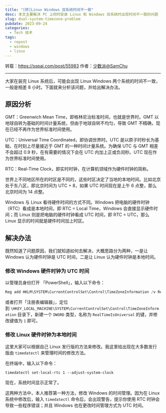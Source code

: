```yaml
---
title: "[转]Linux Windows 双系统时间不一致"
desc: 本文主要解决 PC 上同时安装 Linux 和 Windows 双系统时出现时间不一致的问题
slug: dual-system-timezone-problem
pubdate: 2023-09-24
categories:
  - Tech 技术
tags:
  - repost
  - windows
  - linux
---
```


转载：<https://sspai.com/post/55983>
作者：[少数派@SamChu](https://sspai.com/u/samchu/)

---

大家在装完 Linux 系统后，可能会出现 Linux Windows 两个系统的时间不一致，一般是相差 8 小时。下面就来分析该问题，并给出解决办法。

## 原因分析

GMT：Greenwich Mean Time，即格林尼治标准时间，也就是世界时。GMT 以地球自转为基础的时间计量系统，但由于地球自转不均匀，导致 GMT 不精确，现在已经不再作为世界标准时间使用。

UTC：Universal Time Coordinated，即协调世界时。UTC 是以原子时秒长为基础，在时刻上尽量接近于 GMT 的一种时间计量系统。为确保 UTC 与 GMT 相差不会超过 0.9 秒，在有需要的情况下会在 UTC 内加上正或负闰秒。UTC 现在作为世界标准时间使用。

RTC：Real-Time Clock，即实时时钟，在计算机领域作为硬件时钟的简称。

世界上不同地区所在的时区是不同的，这些时区决定了当地的本地时间。比如北京处于东八区，即北京时间为 UTC + 8，如果 UTC 时间现在是上午 6 点整，那么北京时间为 14 点整。

Windows 与 Linux 看待硬件时间的方式不同。Windows 把电脑的硬件时钟（RTC）看成是本地时间，即 RTC = Local Time，Windows 会直接显示硬件时间；而 Linux 则是把电脑的硬件时钟看成 UTC 时间，即 RTC = UTC，那么 Linux 显示的时间就是硬件时间加上时区。

## 解决办法

既然知道了问题原因，我们就知道如何去解决，大概思路分为两种，一是让 Windows 认为硬件时钟是 UTC 时间，二是让 Linux 认为硬件时钟是本地时间。

### 修改 Windows 硬件时钟为 UTC 时间

以管理员身份打开 「PowerShell」，输入以下命令：

```powershell
Reg add HKLM\SYSTEM\CurrentControlSet\Control\TimeZoneInformation /v RealTimeIsUniversal /t REG_DWORD /d 1
```

或者打开「注册表编辑器」，定位到 `\HKEY_LOCAL_MACHINE\SYSTEM\CurrentControlSet\Control\TimeZoneInformation` 目录下，新建一个 `DWORD` 类型，名称为 `RealTimeIsUniversal` 的键，并修改键值为 `1` 即可。

### 修改 Linux 硬件时钟为本地时间

这里大家可以根据自己 Linux 发行版的方法来修改。我这里给出现在大多数发行版由 `timedatectl` 来管理时间的修改方法。

在终端中，输入以下命令：

```shell
timedatectl set-local-rtc 1 --adjust-system-clock
```

现在，系统时间显示正常了。

这两种方法中，本人推荐第一种方法，修改 Windows 的时间管理。因为在 Linux 系统中修改后，输入 `timedatectl` 命令后，会出现警告，提示你使用 RTC 时钟会导致一些程序错误；并且 Windows 也在更改时间管理方式为 UTC 时间。

